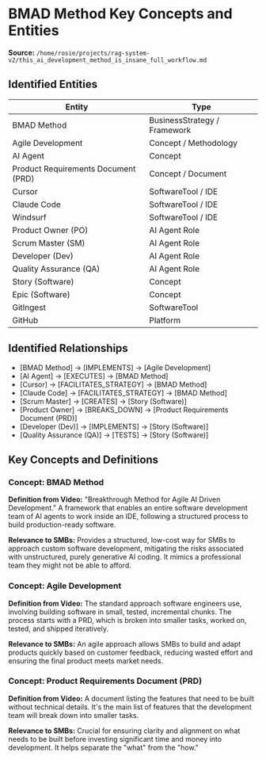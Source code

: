 # BMAD Method Key Concepts and Entities

**Source:** `/home/rosie/projects/rag-system-v2/this_ai_development_method_is_insane_full_workflow.md`

## Identified Entities

| Entity | Type |
|---|---|
| BMAD Method | BusinessStrategy / Framework |
| Agile Development | Concept / Methodology |
| AI Agent | Concept |
| Product Requirements Document (PRD) | Concept / Document |
| Cursor | SoftwareTool / IDE |
| Claude Code | SoftwareTool / IDE |
| Windsurf | SoftwareTool / IDE |
| Product Owner (PO) | AI Agent Role |
| Scrum Master (SM) | AI Agent Role |
| Developer (Dev) | AI Agent Role |
| Quality Assurance (QA) | AI Agent Role |
| Story (Software) | Concept |
| Epic (Software) | Concept |
| GitIngest | SoftwareTool |
| GitHub | Platform |

## Identified Relationships

- [BMAD Method] → [IMPLEMENTS] → [Agile Development]
- [AI Agent] → [EXECUTES] → [BMAD Method]
- [Cursor] → [FACILITATES_STRATEGY] → [BMAD Method]
- [Claude Code] → [FACILITATES_STRATEGY] → [BMAD Method]
- [Scrum Master] → [CREATES] → [Story (Software)]
- [Product Owner] → [BREAKS_DOWN] → [Product Requirements Document (PRD)]
- [Developer (Dev)] → [IMPLEMENTS] → [Story (Software)]
- [Quality Assurance (QA)] → [TESTS] → [Story (Software)]

## Key Concepts and Definitions

### Concept: BMAD Method

**Definition from Video:** "Breakthrough Method for Agile AI Driven Development." A framework that enables an entire software development team of AI agents to work inside an IDE, following a structured process to build production-ready software.

**Relevance to SMBs:** Provides a structured, low-cost way for SMBs to approach custom software development, mitigating the risks associated with unstructured, purely generative AI coding. It mimics a professional team they might not be able to afford.

### Concept: Agile Development

**Definition from Video:** The standard approach software engineers use, involving building software in small, tested, incremental chunks. The process starts with a PRD, which is broken into smaller tasks, worked on, tested, and shipped iteratively.

**Relevance to SMBs:** An agile approach allows SMBs to build and adapt products quickly based on customer feedback, reducing wasted effort and ensuring the final product meets market needs.

### Concept: Product Requirements Document (PRD)

**Definition from Video:** A document listing the features that need to be built without technical details. It's the main list of features that the development team will break down into smaller tasks.

**Relevance to SMBs:** Crucial for ensuring clarity and alignment on what needs to be built before investing significant time and money into development. It helps separate the "what" from the "how."
